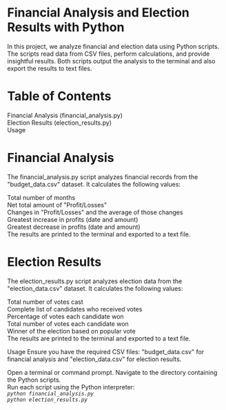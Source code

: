 # Financial Analysis and Election Results with Python
In this project, we analyze financial and election data using Python scripts. The scripts read data from CSV files, perform calculations, and provide insightful results. Both scripts output the analysis to the terminal and also export the results to text files.

# Table of Contents
Financial Analysis (financial_analysis.py)\
Election Results (election_results.py)\
Usage

# Financial Analysis
The financial_analysis.py script analyzes financial records from the "budget_data.csv" dataset. It calculates the following values:

Total number of months\
Net total amount of "Profit/Losses"\
Changes in "Profit/Losses" and the average of those changes\
Greatest increase in profits (date and amount)\
Greatest decrease in profits (date and amount)\
The results are printed to the terminal and exported to a text file.

# Election Results
The election_results.py script analyzes election data from the "election_data.csv" dataset. It calculates the following values:

Total number of votes cast\
Complete list of candidates who received votes\
Percentage of votes each candidate won\
Total number of votes each candidate won\
Winner of the election based on popular vote\
The results are printed to the terminal and exported to a text file.

Usage
Ensure you have the required CSV files: "budget_data.csv" for financial analysis and "election_data.csv" for election results.

Open a terminal or command prompt.
Navigate to the directory containing the Python scripts.\
Run each script using the Python interpreter:\
*`python financial_analysis.py`*\
*`python election_results.py`*
